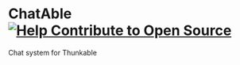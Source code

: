 # ChatAble [![Help Contribute to Open Source](https://www.codetriage.com/barreeeiroo/chatable/badges/users.svg)](https://www.codetriage.com/barreeeiroo/chatable)

Chat system for Thunkable
